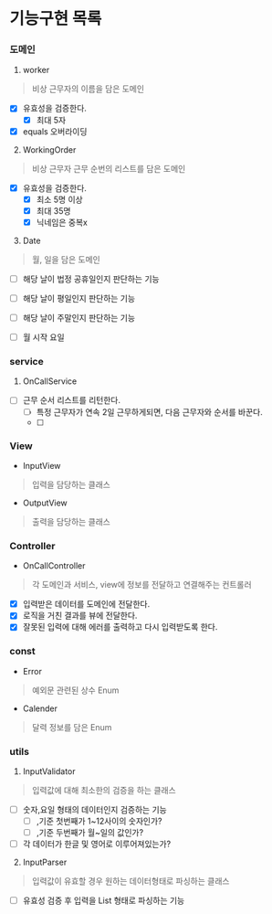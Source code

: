 # 기능구현 목록

### 도메인

1. worker

> 비상 근무자의 이름을 담은 도메인

- [x] 유효성을 검증한다.
    - [x] 최대 5자
- [x] equals 오버라이딩

2. WorkingOrder

> 비상 근무자 근무 순번의 리스트를 담은 도메인

- [x] 유효성을 검증한다.
    - [x] 최소 5명 이상
    - [x] 최대 35명
    - [x] 닉네임은 중복x

3. Date

> 월, 일을 담은 도메인

- [ ] 해당 날이 법정 공휴일인지 판단하는 기능
- [ ] 해당 날이 평일인지 판단하는 기능
- [ ] 해당 날이 주말인지 판단하는 기능

- [ ] 월 시작 요일

### service

1. OnCallService

- [ ] 근무 순서 리스트를 리턴한다.
    - [ ] 특정 근무자가 연속 2일 근무하게되면, 다음 근무자와 순서를 바꾼다.
    - [ ] 

### View

+ InputView

> 입력을 담당하는 클래스

+ OutputView

> 출력을 담당하는 클래스

### Controller

+ OnCallController

> 각 도메인과 서비스, view에 정보를 전달하고 연결해주는 컨트롤러

+ [x] 입력받은 데이터를 도메인에 전달한다.
+ [x] 로직을 거친 결과를 뷰에 전달한다.
+ [x] 잘못된 입력에 대해 에러를 출력하고 다시 입력받도록 한다.

### const

+ Error

> 예외문 관련된 상수 Enum

+ Calender

> 달력 정보를 담은 Enum

### utils

1. InputValidator

> 입력값에 대해 최소한의 검증을 하는 클래스

+ [ ] 숫자,요일 형태의 데이터인지 검증하는 기능
    - [ ] ,기준 첫번째가 1~12사이의 숫자인가?
    - [ ] ,기준 두번째가 월~일의 값인가?
+ [ ] 각 데이터가 한글 및 영어로 이루어져있는가?

2. InputParser

> 입력값이 유효할 경우 원하는 데이터형태로 파싱하는 클래스

+ [ ] 유효성 검증 후 입력을 List<String> 형태로 파싱하는 기능
